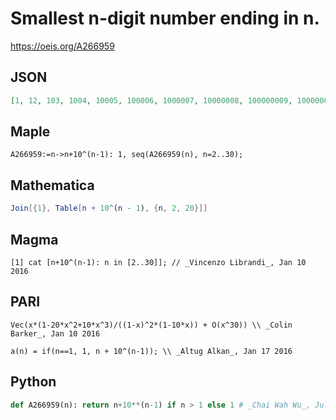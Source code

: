 # Smallest n\-digit number ending in n\.
https://oeis.org/A266959
## JSON
```JSON
[1, 12, 103, 1004, 10005, 100006, 1000007, 10000008, 100000009, 1000000010, 10000000011, 100000000012, 1000000000013, 10000000000014, 100000000000015, 1000000000000016, 10000000000000017, 100000000000000018, 1000000000000000019, 10000000000000000020]
```
## Maple
```Maple
A266959:=n->n+10^(n-1): 1, seq(A266959(n), n=2..30);
```
## Mathematica
```Mathematica
Join[{1}, Table[n + 10^(n - 1), {n, 2, 20}]]
```
## Magma
```Magma
[1] cat [n+10^(n-1): n in [2..30]]; // _Vincenzo Librandi_, Jan 10 2016
```
## PARI
```PARI
Vec(x*(1-20*x^2+10*x^3)/((1-x)^2*(1-10*x)) + O(x^30)) \\ _Colin Barker_, Jan 10 2016
```
```PARI
a(n) = if(n==1, 1, n + 10^(n-1)); \\ _Altug Alkan_, Jan 17 2016
```
## Python
```Python
def A266959(n): return n+10**(n-1) if n > 1 else 1 # _Chai Wah Wu_, Jul 25 2022
```
